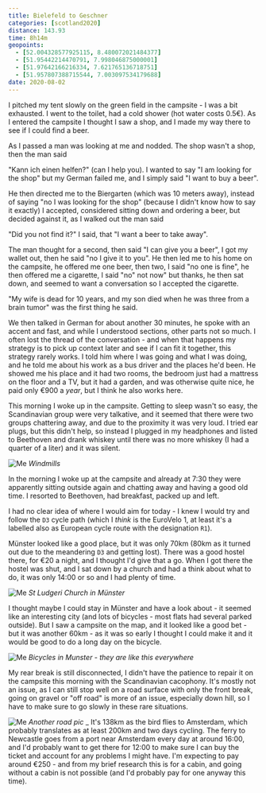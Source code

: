 ```yaml
--- 
title: Bielefeld to Geschner
categories: [scotland2020]
distance: 143.93
time: 8h14m
geopoints: 
  - [52.004328577925115, 8.480072021484377]
  - [51.95442214470791, 7.998046875000001]
  - [51.97642166216334, 7.621765136718751]
  - [51.957807388715544, 7.003097534179688]
date: 2020-08-02
---
```


I pitched my tent slowly on the green field in the campsite - I was a bit
exhausted. I went to the toilet, had a cold shower (hot water costs 0.5€). As
I entered the campsite I thought I saw a shop, and I made my way there to see
if I could find a beer. 

As I passed a man was looking at me and nodded. The shop wasn't a shop, then
the man said 

"Kann ich einen helfen?" (can I help you). I wanted to say "I am
looking for the shop" but my German failed me, and I simply said 
"I want to buy a beer". 

He then directed me to the Biergarten (which was 10 meters away), instead of
saying "no I was looking for the shop" (because I didn't know how to say it
exactly) I accepted, considered sitting down and ordering a beer, but decided
against it, as I walked out the man said 

"Did you not find it?" I said, that 
"I want a beer to take away". 

The man thought for a second, then said "I can give you a beer", I got my
wallet out, then he said "no I give it to you". He then led me to his home on
the campsite, he offered me one beer, then two, I said "no one is fine", he
then offered me a cigarette, I said "no" not now" but thanks, he then sat
down, and seemed to want a conversation so I accepted the cigarette.

"My wife is dead for 10 years, and my son died when he was three from a brain
tumor" was the first thing he said.

We then talked in German for about another 30 minutes, he spoke with an accent
and fast, and while I understood sections, other parts not so much. I often
lost the thread of the conversation - and when that happens my strategy is to
pick up context later and see if I can fit it together, this strategy rarely
works. I told him where I was going and what I was doing, and he told me about
his work as a bus driver and the places he'd been. He showed me his place and
it had two rooms, the bedroom just had a mattress on the floor and a TV, but
it had a garden, and was otherwise quite nice, he paid only €900 a _year_, but
I think he also works here.

This morning I woke up in the campsite. Getting to sleep wasn't so easy, the
Scandinavian group were very talkative, and it seemed that there were two
groups chattering away, and due to the proximity it was very loud. I tried ear
plugs, but this didn't help, so instead I plugged in my headphones and listed
to Beethoven and drank whiskey until there was no more whiskey (I had a
quarter of a liter) and it was silent.

![Me](/images/scotland/2020-08-02-3.jpg)
_Windmills_

In the morning I woke up at the campsite and already at 7:30 they were
apparently sitting outside again and chatting away and having a good old time.
I resorted to Beethoven, had breakfast, packed up and left.

I had no clear idea of where I would aim for today - I knew I would try and
follow the `D3` cycle path (which I _think_ is the EuroVelo 1, at least it's a
labelled also as European cycle route with the designation `R1`).

Münster looked like a good place, but it was only 70km (80km as it turned out
due to the meandering `D3` and getting lost). There was a good hostel there,
for €20 a night, and I thought I'd give that a go. When I got there the hostel
was shut, and I sat down by a church and had a think about what to do, it was
only 14:00 or so and I had plenty of time.

![Me](/images/scotland/2020-08-02-4.jpg)
_St Ludgeri Church in Münster_

I thought maybe I could stay in Münster and have a look about - it seemed like
an interesting city (and lots of bicycles - most flats had several parked
outside). But I saw a campsite on the map, and it looked like a good bet - but
it was another 60km - as it was so early I thought I could make it and it
would be good to do a long day on the bicycle.

![Me](/images/scotland/2020-08-02-2.jpg)
_Bicycles in Munster - they are like this everywhere_

My rear break is still disconnected, I didn't have the patience to repair it
on the campsite this morning with the Scandinavian cacophony. It's mostly not
an issue, as I can still stop well on a road surface with only the front
break, going on gravel or "off road" is more of an issue, especially down
hill, so I have to make sure to go slowly in these rare situations.

![Me](/images/scotland/2020-08-02-1.jpg)
_Another road pic_
_
It's 138km as the bird flies to Amsterdam, which probably translates as at
least 200km and two days cycling. The ferry to Newcastle goes from a port near
Amsterdam every day at around 16:00, and I'd probably want to get there for
12:00 to make sure I can buy the ticket and account for any problems I might
have. I'm expecting to pay around €250 - and from my brief research this is
for a cabin, and going without a cabin is not possible (and I'd probably pay
for one anyway this time).
